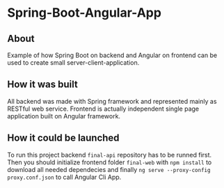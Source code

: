 # Spring-Boot-Angular-App
## About
Example of how Spring Boot on backend and Angular on frontend can be used to create small server-client-application.
## How it was built
All backend was made with Spring framework and represented mainly as RESTful web service.
Frontend is actually independent single page application built on Angular framework.
## How it could be launched
To run this project backend `final-api` repository  has to be runned first. Then you should initialize frontend folder `final-web` with `npm install` to download all needed dependecies and finally `ng serve --proxy-config proxy.conf.json` to call Angular Cli App.
